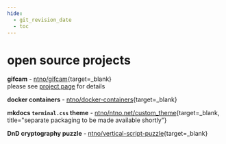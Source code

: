```yaml
---
hide:
  - git_revision_date
  - toc
---
```


# open source projects

**gifcam** - [ntno/gifcam](https://github.com/ntno/gifcam){target=_blank}  
please see [project page](/electronics/gifcam) for details  

**docker containers** - [ntno/docker-containers](https://github.com/ntno/docker-containers){target=_blank}  

**mkdocs `terminal.css` theme** - [ntno/ntno.net/custom_theme](https://github.com/ntno/ntno.net/tree/main/custom_theme){target=_blank, title="separate packaging to be made available shortly"}  

**DnD cryptography puzzle** - [ntno/vertical-script-puzzle](https://github.com/ntno/vertical-script-puzzle){target=_blank}  


<!-- # closed source

please see project descriptions in latest [resume](/resume) -->